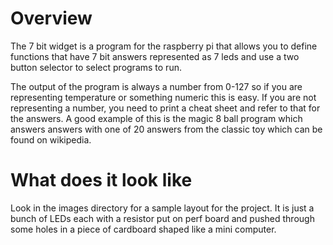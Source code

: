 Overview 
========

The 7 bit widget is a program for the raspberry pi that allows you to define functions that have 7 bit answers represented
as 7 leds and use a two button selector to select programs to run.

The output of the program is always a number from 0-127 so if you are representing temperature or something numeric
this is easy.  If you are not representing a number, you need to print a cheat sheet and refer to that for the answers.
A good example of this is the magic 8 ball program which answers answers with one of 20 answers from the classic toy 
which can be found on wikipedia. 

What does it look like
======================
Look in the images directory for a sample layout for the project. It is just a bunch of LEDs each with a resistor put on 
perf board and pushed through some holes in a piece of cardboard shaped like a mini computer.
